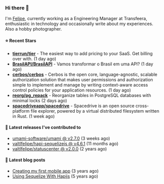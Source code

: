 ### Hi there 👋

I'm [Felipe](https://felipe.im), currently working as a Engineering Manager at Transfeera, enthusiastic in technology and occasionally write about my experiences. Also a hobby photographer.

#### ⭐ Recent Stars
- **[tierrun/tier](https://github.com/tierrun/tier)** - The easiest way to add pricing to your SaaS. Get billing over with. (1 day ago)
- **[BrasilAPI/BrasilAPI](https://github.com/BrasilAPI/BrasilAPI)** - Vamos transformar o Brasil em uma API? (1 day ago)
- **[cerbos/cerbos](https://github.com/cerbos/cerbos)** - Cerbos is the open core, language-agnostic, scalable authorization solution that makes user permissions and authorization simple to implement and manage by writing context-aware access control policies for your application resources. (1 day ago)
- **[reorg/pg_repack](https://github.com/reorg/pg_repack)** - Reorganize tables in PostgreSQL databases with minimal locks (2 days ago)
- **[spacedriveapp/spacedrive](https://github.com/spacedriveapp/spacedrive)** - Spacedrive is an open source cross-platform file explorer, powered by a virtual distributed filesystem written in Rust. (1 week ago)

#### 🚀 Latest releases I've contributed to


- [umami-software/umami @ v2.7.0](https://github.com/umami-software/umami/releases/tag/v2.7.0) (3 weeks ago)
- [valtlfelipe/hapi-sequelizejs @ v4.6.1](https://github.com/valtlfelipe/hapi-sequelizejs/releases/tag/v4.6.1) (11 months ago)
- [valtlfelipe/statuscenter @ v2.0.0](https://github.com/valtlfelipe/statuscenter/releases/tag/v2.0.0) (2 years ago)

#### 📄 Latest blog posts
- [Creating my first mobile app](https://felipe.im/posts/creating-my-first-mobile-app/) (3 years ago)
- [Using Sequelize With Hapijs](https://felipe.im/posts/using-sequelize-with-hapijs/) (5 years ago)